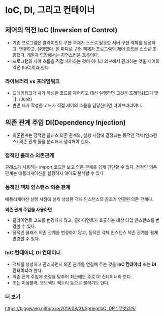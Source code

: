 # IoC, DI, 그리고 컨테이너
## **제어의 역전 IoC (Inversion of Control)**

- 기존 프로그램은 클라이언트 구현 객체가 스스로 필요한 서버 구현 객체를 생성하고, 연결하고, 실행했다. 한 마디로 구현 객체가 프로그램의 제어 흐름을 스스로 조종했다. 개발자 입장에서는 자연스러운 흐름이다.
- 프로그램의 제어 흐름을 직접 제어하는 것이 아니라 외부에서 관리하는 것을 제어의 역전 (IoC)이라 한다

### 라이브러리 vs 프레임워크

- 프레임워크가 내가 작성한 코드를 제어하고 대신 실행하면 그것은 프레임워크가 맞다. (Junit)
- 반면 내가 작성한 코드가 직접 제어의 흐름을 담당한다면 라이브러리이다.

## **의존 관계 주입 DI(Dependency Injection)**

- 의존관계는 정적인 클래스 의존 관계와, 실행 시점에 결정되는 동적인 객체(인스턴스) 의존 관계 둘을 분리해서 생각해야 한다.

### 정적인 클래스 의존관계

클래스가 사용하는 import 코드만 보고 의존 관계를 쉽게 판단할 수 있다. 정적인 의존 관계는 애플리케이션을 실행하지 않아도 분석할 수 있다

### 동적인 객체 인스턴스 의존 관계

애플리케이션 실행 시점에 실제 생성된 객체 인스턴스의 참조가 연결된 의존 관계다.

**의존 관계 주입을 사용하면**

- 클라이언트 코드를 변경하지 않고, 클라이언트가 호출하는 대상 타입 인스턴스를 변경할 수 있다.
- 정적인 클래스 의존 관계를 변경하지 않고, 동적인 객체 인스턴스 의존 관계를 쉽게 변경할 수 있다.

### IoC 컨테이너, DI 컨테이너

- 객체를 생성하고 관리하면서 의존 관계를 연결해 주는 것을 **IoC 컨테이너** 또는 **DI 컨테이너**라 한다.
- 의존 관계 주입에 초점을 맞추어 최근에는 주로 DI 컨테이너라 한다.
- 또는 어샘블러, 오브젝트 팩토리 등으로 불리기도 한다.

### 더 보기

[https://biggwang.github.io/2019/08/31/Spring/IoC, DI란 무엇일까/](https://biggwang.github.io/2019/08/31/Spring/IoC,%20DI%EB%9E%80%20%EB%AC%B4%EC%97%87%EC%9D%BC%EA%B9%8C/)
